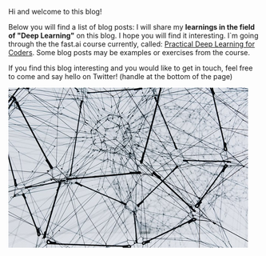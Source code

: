 Hi and welcome to this blog!

Below you will find a list of blog posts: I will share my **learnings in the field of "Deep Learning"** on this blog. I hope you will find it interesting.
I`m going through the the fast.ai course currently, called: [Practical Deep Learning for Coders](https://www.fast.ai/).
Some blog posts may be examples or exercises from the course.

If you find this blog interesting and you would like to get in touch, feel free to come and say hello on Twitter! (handle at the bottom of the page)


![abstract image of neural network](images/neural-net.jpeg)
